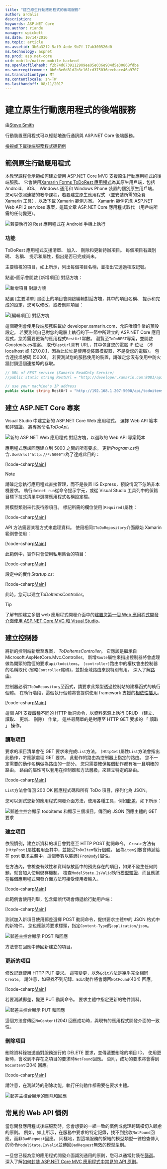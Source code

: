 ```yaml
---
title: "建立原生行動應用程式的後端服務"
author: ardalis
description: 
keywords: ASP.NET Core
ms.author: riande
manager: wpickett
ms.date: 10/14/2016
ms.topic: article
ms.assetid: 3b6a32f2-5af9-4ede-9b7f-17ab300526d0
ms.technology: aspnet
ms.prod: asp.net-core
uid: mobile/native-mobile-backend
ms.openlocfilehash: f2b74d6739112909ee05e036e904d5e30868fdbe
ms.sourcegitcommit: 0b6c8e6d81d2b3c161cd375036eecbace46a9707
ms.translationtype: MT
ms.contentlocale: zh-TW
ms.lasthandoff: 08/11/2017
---
```

# <a name="creating-backend-services-for-native-mobile-applications"></a>建立原生行動應用程式的後端服務

由[Steve Smith](http://ardalis.com)

行動裝置應用程式可以輕鬆地進行通訊與 ASP.NET Core 後端服務。

[檢視或下載後端服務程式碼範例](https://github.com/aspnet/Docs/tree/master/aspnetcore/mobile/native-mobile-backend/sample)

## <a name="the-sample-native-mobile-app"></a>範例原生行動應用程式

本教學課程會示範如何建立使用 ASP.NET Core MVC 支援原生行動應用程式的後端服務。 它會使用[Xamarin Forms ToDoRest 應用程式](https://developer.xamarin.com/guides/xamarin-forms/web-services/consuming/rest/)為其原生用戶端，包括 Android、 iOS、 Windows 通用和 Windows Phone 裝置的個別原生用戶端。 您可以依照連結的教學課程，若要建立原生應用程式 （並安裝所需的免費 Xamarin 工具），以及下載 Xamarin 範例方案。 Xamarin 範例包含 ASP.NET Web API 2 services 專案，這篇文章 ASP.NET Core 應用程式取代 （用戶端所需的任何變更）。

![若要執行的 Rest 應用程式在 Android 手機上執行](native-mobile-backend/_static/todo-android.png)

### <a name="features"></a>功能

ToDoRest 應用程式支援清單、 加入、 刪除和更新待辦項目。 每個項目有識別碼、 名稱、 提示和屬性，指出是否已完成尚未。

主要檢視的項目，如上所示，列出每個項目名稱，並指出它透過核取記號。

點選`+`圖示會開啟 [新增項目] 對話方塊：

![新增項目 對話方塊](native-mobile-backend/_static/todo-android-new-item.png)

點選 [主要清單] 畫面上的項目會開啟編輯對話方塊，其中的項目名稱、 提示和完成的設定，您可以修改，或者刪除項目：

![[編輯項目] 對話方塊](native-mobile-backend/_static/todo-android-edit-item.png)

這個範例會使用後端服務裝載於 developer.xamarin.com，允許唯讀作業的預設設定。 若要測試自己對您的電腦上執行的下一節中所建立的 ASP.NET Core 應用程式，您將需要更新的應用程式`RestUrl`常數。 瀏覽至`ToDoREST`專案，並開啟*Constants.cs*檔案。 取代`RestUrl`具有 URL，其中包含您的電腦 IP 位址 （不 localhost 或 127.0.0.1，因為此位址是使用從裝置模擬器，不是從您的電腦）。 包含連接埠號碼 (5000)。 若要測試您的服務使用的裝置，請確定您沒有使用中防火牆封鎖這個連接埠的存取。

<!-- literal_block {"ids": [], "names": [], "highlight_args": {}, "backrefs": [], "dupnames": [], "linenos": false, "classes": [], "xml:space": "preserve", "language": "csharp"} -->

```csharp
// URL of REST service (Xamarin ReadOnly Service)
//public static string RestUrl = "http://developer.xamarin.com:8081/api/todoitems{0}";

// use your machine's IP address
public static string RestUrl = "http://192.168.1.207:5000/api/todoitems/{0}";
```

## <a name="creating-the-aspnet-core-project"></a>建立 ASP.NET Core 專案

Visual Studio 中建立新的 ASP.NET Core Web 應用程式。 選擇 Web API 範本和非驗證。 將專案命名*ToDoApi*。

![新的 ASP.NET Web 應用程式 對話方塊，以選取的 Web API 專案範本](native-mobile-backend/_static/web-api-template.png)

應用程式應該回應建立到 5000 之間的所有要求。 更新*Program.cs*包含`.UseUrls("http://*:5000")`為了達成此目的：

[!code-csharp[Main](native-mobile-backend/sample/ToDoApi/src/ToDoApi/Program.cs?range=10-16&highlight=3)]

> [!NOTE]
> 請確定您執行應用程式直接管理，而不是後置 IIS Express，預設情況下忽略非本機要求。 執行`dotnet run`從命令提示字元，或從 Visual Studio 工具列中的偵錯目標下拉式清單中選擇應用程式名稱設定檔。

將模型類別來代表待辦項目。 標記所需的欄位使用`[Required]`屬性：

[!code-csharp[Main](native-mobile-backend/sample/ToDoApi/src/ToDoApi/Models/ToDoItem.cs)]

API 方法需要某種方式來處理資料。 使用相同`IToDoRepository`介面原始 Xamarin 範例會使用：

[!code-csharp[Main](native-mobile-backend/sample/ToDoApi/src/ToDoApi/Interfaces/IToDoRepository.cs)]

此範例中，實作只會使用私用集合的項目：

[!code-csharp[Main](native-mobile-backend/sample/ToDoApi/src/ToDoApi/Services/ToDoRepository.cs)]

設定中的實作*Startup.cs*:

[!code-csharp[Main](native-mobile-backend/sample/ToDoApi/src/ToDoApi/Startup.cs?highlight=6&range=29-35)]

此時，您可以建立*ToDoItemsController*。

> [!TIP]
> 了解有關建立多個 web 應用程式開發介面中的[建置您第一個 Web 應用程式開發介面使用 ASP.NET Core MVC 和 Visual Studio](../tutorials/first-web-api.md)。

## <a name="creating-the-controller"></a>建立控制器

將新的控制站新增至專案， *ToDoItemsController*。 它應該是繼承自 Microsoft.AspNetCore.Mvc.Controller。 新增`Route`屬性來指出控制器將會處理做為開頭的路徑的要求`api/todoitems`。 `[controller]`路由中的權杖會由控制器的名稱取代 (省略`Controller`尾碼)，並對全域路由來說特別有用。 深入了解[路由](../fundamentals/routing.md)。

控制器必須`IToDoRepository`至函式，請要求此類型透過控制站的建構函式的執行個體。 在執行階段，這個執行個體將會提供使用 framework 支援的[相依性插入](../fundamentals/dependency-injection.md)。

[!code-csharp[Main](native-mobile-backend/sample/ToDoApi/src/ToDoApi/Controllers/ToDoItemsController.cs?range=1-17&highlight=9,14)]

這個 API 支援四種不同的 HTTP 動詞命令，以資料來源上執行 CRUD （建立、 讀取、 更新、 刪除） 作業。 這些最簡單的是對應至 HTTP GET 要求的 「 讀取 」 操作。

### <a name="reading-items"></a>讀取項目

要求的項目清單會在 GET 要求來完成`List`方法。 `[HttpGet]`屬性`List`方法會指出此動作，才應該處理 GET 要求。 此動作的路由為控制器上指定的路由。 您不一定需要的動作名稱做為路由的一部分。 您只需要確保每個動作都有唯一且明確的路由。 路由的屬性可以套用在控制器和方法層級，來建立特定的路由。

[!code-csharp[Main](native-mobile-backend/sample/ToDoApi/src/ToDoApi/Controllers/ToDoItemsController.cs?range=19-23)]

`List`方法會傳回 200 OK 回應程式碼和所有 ToDo 項目，序列化為 JSON。

您可以測試您新的應用程式開發介面方法，使用各種工具，例如[郵差](https://www.getpostman.com/docs/)，如下所示：

![郵差主控台顯示 todoitems 和顯示三個項目，傳回的 JSON 回應主體的 GET 要求](native-mobile-backend/_static/postman-get.png)

### <a name="creating-items"></a>建立項目

依照慣例，建立新資料的項目會對應至 HTTP POST 動詞命令。 `Create`方法有`[HttpPost]`屬性套用至其中，並接受`ToDoItem`執行個體。 因為`item`引數會傳遞給在 post 要求主體中，這個參數以裝飾`[FromBody]`屬性。

在方法內，會檢查有效性和資料存放區中的預先存在的項目，如果不發生任何問題，就會加入使用儲存機制。 檢查`ModelState.IsValid`執行[模型驗證](../mvc/models/validation.md)，而且應該在每個應用程式開發介面方法可接受使用者輸入。

[!code-csharp[Main](native-mobile-backend/sample/ToDoApi/src/ToDoApi/Controllers/ToDoItemsController.cs?range=25-46)]

此範例會使用列舉，包含錯誤代碼會傳遞給行動用戶端：

[!code-csharp[Main](native-mobile-backend/sample/ToDoApi/src/ToDoApi/Controllers/ToDoItemsController.cs?range=91-99)]

測試加入新項目使用郵差選擇 POST 動詞命令，提供要求主體中的 JSON 格式中的新物件。 您也應該將要求標頭，指定`Content-Type`的`application/json`。

![郵差主控台顯示 POST 和回應](native-mobile-backend/_static/postman-post.png)

方法會在回應中傳回新建立的項目。

### <a name="updating-items"></a>更新的項目

修改記錄使用 HTTP PUT 要求。 這項變更，以外`Edit`方法是幾乎完全相同`Create`。 請注意，如果找不到記錄、`Edit`動作將會傳回`NotFound`(404) 回應。

[!code-csharp[Main](native-mobile-backend/sample/ToDoApi/src/ToDoApi/Controllers/ToDoItemsController.cs?range=48-69)]

若要測試郵差，變更 PUT 動詞命令。 要求主體中指定更新的物件資料。

![郵差主控台顯示 PUT 和回應](native-mobile-backend/_static/postman-put.png)

這個方法會傳回`NoContent`(204) 回應成功時，與現有的應用程式開發介面的一致性。

### <a name="deleting-items"></a>刪除項目

刪除資料錄被透過對服務進行的 DELETE 要求，並傳遞要刪除的項目 ID。 使用更新時，會收到不存在之項目的要求時`NotFound`回應。 否則，成功的要求將會得到`NoContent`(204) 回應。

[!code-csharp[Main](native-mobile-backend/sample/ToDoApi/src/ToDoApi/Controllers/ToDoItemsController.cs?range=71-88)]

請注意，在測試時的刪除功能，執行任何動作都需要在要求主體。

![郵差主控台顯示的刪除和回應](native-mobile-backend/_static/postman-delete.png)

## <a name="common-web-api-conventions"></a>常見的 Web API 慣例

當您開發應用程式後端服務時，您會想要的一組一致的慣例或處理跨碼橫切入顧慮的原則。 例如，如上所示，在服務中要求的特定記錄，找不到接收`NotFound`回應，而非`BadRequest`回應。 同樣地，對這項服務的繫結的模型類型一律檢查傳入的命令`ModelState.IsValid`並傳回`BadRequest`無效的模型型別。

一旦您已經為您的應用程式開發介面識別通用的原則，您可以通常封裝在[篩選](../mvc/controllers/filters.md)。 深入了解[如何封裝 ASP.NET Core MVC 應用程式中常見的 API 原則](https://msdn.microsoft.com/magazine/mt767699.aspx)。
